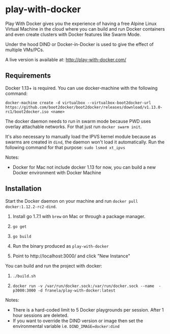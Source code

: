# play-with-docker

Play With Docker gives you the experience of having a free Alpine Linux Virtual Machine in the cloud
where you can build and run Docker containers and even create clusters with Docker features like Swarm Mode.

Under the hood DIND or Docker-in-Docker is used to give the effect of multiple VMs/PCs.

A live version is available at: http://play-with-docker.com/

## Requirements

Docker 1.13+ is required. You can use docker-machine with the following command:

```
docker-machine create -d virtualbox --virtualbox-boot2docker-url https://github.com/boot2docker/boot2docker/releases/download/v1.13.0-rc1/boot2docker.iso <name>
```

The docker daemon needs to run in swarm mode because PWD uses overlay attachable networks. For that
just run `docker swarm init`.

It's also necessary to manually load the IPVS kernel module because as swarms are created in `dind`, 
the daemon won't load it automatically. Run the following command for that purpose: `sudo lsmod xt_ipvs`

Notes:
* Docker for Mac not include docker 1.13 for now, you can build a new Docker environment with Docker Machine


## Installation

Start the Docker daemon on your machine and run `docker pull docker:1.12.2-rc2-dind`. 

1) Install go 1.7.1 with `brew` on Mac or through a package manager.

2) `go get`

3) `go build`

4) Run the binary produced as `play-with-docker`

5) Point to http://localhost:3000/ and click "New Instance"

You can build and run the project with docker:
1) `./build.sh`

2) `docker run -v /var/run/docker.sock:/var/run/docker.sock --name  -p3000:3000 -d franela/play-with-docker:latest`

Notes:

* There is a hard-coded limit to 5 Docker playgrounds per session. After 1 hour sessions are deleted.
* If you want to override the DIND version or image then set the environmental variable i.e.
  `DIND_IMAGE=docker:dind`

